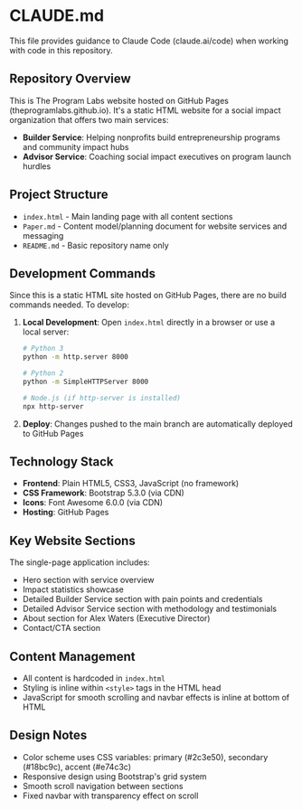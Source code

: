 # CLAUDE.md

This file provides guidance to Claude Code (claude.ai/code) when working with code in this repository.

## Repository Overview

This is The Program Labs website hosted on GitHub Pages (theprogramlabs.github.io). It's a static HTML website for a social impact organization that offers two main services:
- **Builder Service**: Helping nonprofits build entrepreneurship programs and community impact hubs
- **Advisor Service**: Coaching social impact executives on program launch hurdles

## Project Structure

- `index.html` - Main landing page with all content sections
- `Paper.md` - Content model/planning document for website services and messaging
- `README.md` - Basic repository name only

## Development Commands

Since this is a static HTML site hosted on GitHub Pages, there are no build commands needed. To develop:

1. **Local Development**: Open `index.html` directly in a browser or use a local server:
   ```bash
   # Python 3
   python -m http.server 8000
   
   # Python 2
   python -m SimpleHTTPServer 8000
   
   # Node.js (if http-server is installed)
   npx http-server
   ```

2. **Deploy**: Changes pushed to the main branch are automatically deployed to GitHub Pages

## Technology Stack

- **Frontend**: Plain HTML5, CSS3, JavaScript (no framework)
- **CSS Framework**: Bootstrap 5.3.0 (via CDN)
- **Icons**: Font Awesome 6.0.0 (via CDN)
- **Hosting**: GitHub Pages

## Key Website Sections

The single-page application includes:
- Hero section with service overview
- Impact statistics showcase
- Detailed Builder Service section with pain points and credentials
- Detailed Advisor Service section with methodology and testimonials
- About section for Alex Waters (Executive Director)
- Contact/CTA section

## Content Management

- All content is hardcoded in `index.html`
- Styling is inline within `<style>` tags in the HTML head
- JavaScript for smooth scrolling and navbar effects is inline at bottom of HTML

## Design Notes

- Color scheme uses CSS variables: primary (#2c3e50), secondary (#18bc9c), accent (#e74c3c)
- Responsive design using Bootstrap's grid system
- Smooth scroll navigation between sections
- Fixed navbar with transparency effect on scroll